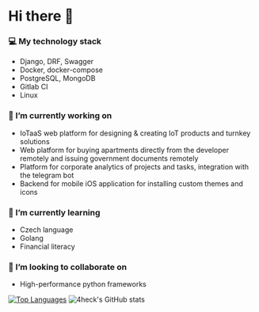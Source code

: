 # Hi there 👋

### 💻 My technology stack
 - Django, DRF, Swagger
 - Docker, docker-compose
 - PostgreSQL, MongoDB
 - Gitlab CI
 - Linux

### 🔭 I’m currently working on
 - IoTaaS web platform for designing & creating IoT products and turnkey solutions
 - Web platform for buying apartments directly from the developer remotely and issuing government documents remotely
 - Platform for corporate analytics of projects and tasks, integration with the telegram bot
 - Backend for mobile iOS application for installing custom themes and icons

### 🌱 I’m currently learning
 - Czech language
 - Golang
 - Financial literacy
 
### 👯 I’m looking to collaborate on
 - High-performance python frameworks
 
[![Top Languages](https://github-readme-stats.vercel.app/api/top-langs/?username=4heck&layout=compact)]()
![4heck's GitHub stats](https://github-readme-stats.vercel.app/api?username=4heck&show_icons=&private_count=true)
